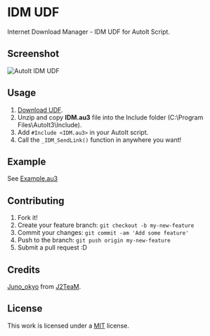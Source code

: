 # IDM UDF
Internet Download Manager - IDM UDF for AutoIt Script.

## Screenshot

![AutoIt IDM UDF](http://i.imgur.com/fDKka6V.png)

## Usage

1. [Download UDF](https://github.com/AutoIT-VN/IDM-UDF/archive/master.zip).
2. Unzip and copy **IDM.au3** file into the Include folder (C:\Program Files\AutoIt3\Include).
3. Add `#Include <IDM.au3>` in your AutoIt script.
4. Call the `_IDM_SendLink()` function in anywhere you want!
 
## Example

See [Example.au3](Example.au3)

## Contributing

1. Fork it!
2. Create your feature branch: `git checkout -b my-new-feature`
3. Commit your changes: `git commit -am 'Add some feature'`
4. Push to the branch: `git push origin my-new-feature`
5. Submit a pull request :D

## Credits

[Juno_okyo](https://github.com/J2TeaM) from [J2TeaM](https://github.com/J2TeaM-dev).

## License

This work is licensed under a [MIT](LICENSE) license.
